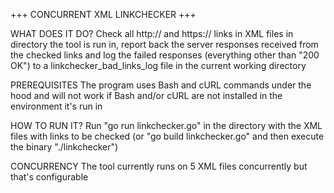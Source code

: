 +++ CONCURRENT XML LINKCHECKER +++

WHAT DOES IT DO?
Check all http:// and https:// links in XML files in directory the tool is run in, report back the server responses received from the checked links and log the failed responses (everything other than "200 OK") to a linkchecker_bad_links_log file in the current working directory

PREREQUISITES
The program uses Bash and cURL commands under the hood and will not work if Bash and/or cURL are not installed in the environment it's run in

HOW TO RUN IT?
Run "go run linkchecker.go" in the directory with the XML files with links to be checked (or "go build linkchecker.go" and then execute the binary "./linkchecker")

CONCURRENCY
The tool currently runs on 5 XML files concurrently but that's configurable
